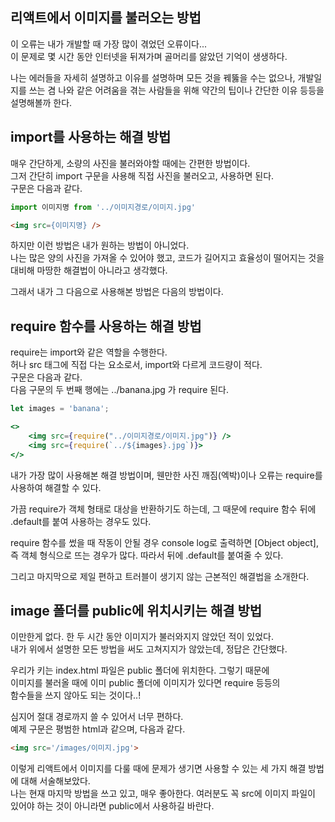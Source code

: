 ## 리액트에서 이미지를 불러오는 방법

이 오류는 내가 개발할 때 가장 많이 겪었던 오류이다...  
이 문제로 몇 시간 동안 인터넷을 뒤져가며 골머리를 앓았던 기억이 생생하다.  

나는 에러들을 자세히 설명하고 이유를 설명하며 모든 것을 꿰뚫을 수는 없으나, 개발일지를 쓰는 겸 나와 같은 어려움을 겪는 사람들을 위해 약간의 팁이나 간단한 이유 등등을 설명해볼까 한다.

## import를 사용하는 해결 방법
매우 간단하게, 소량의 사진을 불러와야할 때에는 간편한 방법이다.  
그저 간단히 import 구문을 사용해 직접 사진을 불러오고, 사용하면 된다.  
구문은 다음과 같다.

```jsx
import 이미지명 from '../이미지경로/이미지.jpg'
```
```html
<img src={이미지명} />
```

하지만 이런 방법은 내가 원하는 방법이 아니었다.  
나는 많은 양의 사진을 가져올 수 있어야 했고, 코드가 길어지고 효율성이 떨어지는 것을 대비해 마땅한 해결법이 아니라고 생각했다.  

그래서 내가 그 다음으로 사용해본 방법은 다음의 방법이다.

## require 함수를 사용하는 해결 방법
require는 import와 같은 역할을 수행한다.  
허나 src 태그에 직접 다는 요소로서, import와 다르게 코드량이 적다.  
구문은 다음과 같다.  
다음 구문의 두 번째 행에는 ../banana.jpg 가 require 된다.

```jsx
let images = 'banana';

<>
    <img src={require("../이미지경로/이미지.jpg")} />
    <img src={require(`../${images}.jpg`)}>
</>
```

내가 가장 많이 사용해본 해결 방법이며, 웬만한 사진 깨짐(엑박)이나 오류는 require를 사용하여 해결할 수 있다.  

가끔 require가 객체 형태로 대상을 반환하기도 하는데, 그 때문에 require 함수 뒤에 .default를 붙여 사용하는 경우도 있다.  

require 함수를 썼을 때 작동이 안될 경우 console log로 출력하면 [Object object], 즉 객체 형식으로 뜨는 경우가 많다. 따라서 뒤에 .default를 붙여줄 수 있다.  

그리고 마지막으로 제일 편하고 트러블이 생기지 않는 근본적인 해결법을 소개한다.

## image 폴더를 public에 위치시키는 해결 방법
이만한게 없다. 한 두 시간 동안 이미지가 불러와지지 않았던 적이 있었다.  
내가 위에서 설명한 모든 방법을 써도 고쳐지지가 않았는데, 정답은 간단했다.  

우리가 키는 index.html 파일은 public 폴더에 위치한다. 그렇기 때문에  
이미지를 불러올 때에 이미 public 폴더에 이미지가 있다면 require 등등의  
함수들을 쓰지 않아도 되는 것이다..!

심지어 절대 경로까지 쓸 수 있어서 너무 편하다.  
예제 구문은 평범한 html과 같으며, 다음과 같다.

```html
<img src='/images/이미지.jpg'>
```

이렇게 리액트에서 이미지를 다룰 때에 문제가 생기면 사용할 수 있는 세 가지 해결 방법에 대해 서술해보았다.  
나는 현재 마지막 방법을 쓰고 있고, 매우 좋아한다. 여러분도 꼭 src에 이미지 파일이 있어야 하는 것이 아니라면 public에서 사용하길 바란다.  